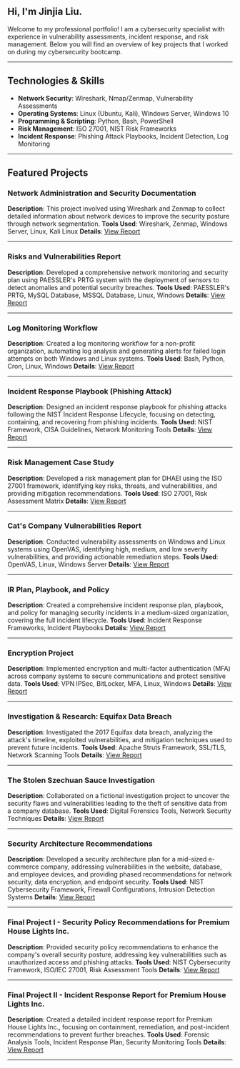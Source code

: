 ## Hi, I'm Jinjia Liu.
Welcome to my professional portfolio! I am a cybersecurity specialist with experience in vulnerability assessments, incident response, and risk management. Below you will find an overview of key projects that I worked on during my cybersecurity bootcamp.

---

## Technologies & Skills
- **Network Security**: Wireshark, Nmap/Zenmap, Vulnerability Assessments
- **Operating Systems**: Linux (Ubuntu, Kali), Windows Server, Windows 10
- **Programming & Scripting**: Python, Bash, PowerShell
- **Risk Management**: ISO 27001, NIST Risk Frameworks
- **Incident Response**: Phishing Attack Playbooks, Incident Detection, Log Monitoring

---

## Featured Projects

### **Network Administration and Security Documentation**
**Description**: This project involved using Wireshark and Zenmap to collect detailed information about network devices to improve the security posture through network segmentation.
**Tools Used**: Wireshark, Zenmap, Windows Server, Linux, Kali Linux
**Details**: [View Report](https://docs.google.com/document/d/14yOW7qD_jx_-VHTOyNqxfktRtXvhcZrqls_rW8CaOGk/edit#heading=h.10llxii5cbzj)

---

### **Risks and Vulnerabilities Report**
**Description**: Developed a comprehensive network monitoring and security plan using PAESSLER's PRTG system with the deployment of sensors to detect anomalies and potential security breaches.
**Tools Used**: PAESSLER's PRTG, MySQL Database, MSSQL Database, Linux, Windows
**Details**: [View Report](https://docs.google.com/document/d/1L9LR7iqf6F4sEE6K6UazYrLttwyf4wt2-L1jw9hYmCM/edit#heading=h.ssew3h70xxc8)

---

### **Log Monitoring Workflow**
**Description**: Created a log monitoring workflow for a non-profit organization, automating log analysis and generating alerts for failed login attempts on both Windows and Linux systems.
**Tools Used**: Bash, Python, Cron, Linux, Windows
**Details**: [View Report](https://docs.google.com/document/d/15wPtRaCuvYc3T5oNx7tfX-TaoBP6JY3Xun8LkFTND3s/edit#heading=h.ubi0x13vwbnq)

---

### **Incident Response Playbook (Phishing Attack)**
**Description**: Designed an incident response playbook for phishing attacks following the NIST Incident Response Lifecycle, focusing on detecting, containing, and recovering from phishing incidents.
**Tools Used**: NIST Framework, CISA Guidelines, Network Monitoring Tools
**Details**: [View Report](https://docs.google.com/document/d/1NCZb6hgaSWoIYUFEBDOKVOjo-agwgWaT1vENW-NkLc8/edit#heading=h.9h5w86lttx7r)

---

### **Risk Management Case Study**
**Description**: Developed a risk management plan for DHAEI using the ISO 27001 framework, identifying key risks, threats, and vulnerabilities, and providing mitigation recommendations.
**Tools Used**: ISO 27001, Risk Assessment Matrix
**Details**: [View Report](https://docs.google.com/document/d/1Akvh61n0ySzORm4BAcMDZSzHaGg-DZe7BQwUeZNQlHA/edit#heading=h.eahjvtdjzc9k)

---

### **Cat's Company Vulnerabilities Report**
**Description**: Conducted vulnerability assessments on Windows and Linux systems using OpenVAS, identifying high, medium, and low severity vulnerabilities, and providing actionable remediation steps.
**Tools Used**: OpenVAS, Linux, Windows Server
**Details**: [View Report](https://docs.google.com/document/d/1CfGu2j1tY1uwCtls7ujg4I5be1KwVDJT5q7RrqFLCuo/edit#heading=h.mmeyeggs53yt)

---

### **IR Plan, Playbook, and Policy**
**Description**: Created a comprehensive incident response plan, playbook, and policy for managing security incidents in a medium-sized organization, covering the full incident lifecycle.
**Tools Used**: Incident Response Frameworks, Incident Playbooks
**Details**: [View Report](https://docs.google.com/document/d/1cSyttWGNZRG204-vMn8GRzcVCpOfnqsktrMC9c3z9ys/edit#heading=h.swuyzs4l0xuv)

---

### **Encryption Project**
**Description**: Implemented encryption and multi-factor authentication (MFA) across company systems to secure communications and protect sensitive data.
**Tools Used**: VPN IPSec, BitLocker, MFA, Linux, Windows
**Details**: [View Report](https://docs.google.com/document/d/1WRAFbpdzGHQ-P8NPFh4DKS0wnpqeST6iRMMjZmILMrY/edit#heading=h.va0w64vgw1gm)

---

### **Investigation & Research: Equifax Data Breach**
**Description**: Investigated the 2017 Equifax data breach, analyzing the attack's timeline, exploited vulnerabilities, and mitigation techniques used to prevent future incidents.
**Tools Used**: Apache Struts Framework, SSL/TLS, Network Scanning Tools
**Details**: [View Report](https://docs.google.com/document/d/1TAaTXnb1c5Do_3dhWG5fQKkSP6OrHm7oMUrL-aLeje0/edit#heading=h.qburozaizlks)

---

### **The Stolen Szechuan Sauce Investigation**
**Description**: Collaborated on a fictional investigation project to uncover the security flaws and vulnerabilities leading to the theft of sensitive data from a company database.
**Tools Used**: Digital Forensics Tools, Network Security Techniques
**Details**: [View Report](https://docs.google.com/document/d/1MS3kQR05lnKrLnCGgqcSzqv4OQSo42xnbPftzOztUXg/edit#heading=h.njy6qvqsudv5)

---

### **Security Architecture Recommendations**
**Description**: Developed a security architecture plan for a mid-sized e-commerce company, addressing vulnerabilities in the website, database, and employee devices, and providing phased recommendations for network security, data encryption, and endpoint security.
**Tools Used**: NIST Cybersecurity Framework, Firewall Configurations, Intrusion Detection Systems
**Details**: [View Report](https://docs.google.com/document/d/1SGaD9lZrJbZwv9mbwbD927NfkVQKiufhDndmWdU7JxM/edit#heading=h.yari1ewuvlfx)

---

### **Final Project I - Security Policy Recommendations for Premium House Lights Inc.**
**Description**: Provided security policy recommendations to enhance the company's overall security posture, addressing key vulnerabilities such as unauthorized access and phishing attacks.
**Tools Used**: NIST Cybersecurity Framework, ISO/IEC 27001, Risk Assessment Tools
**Details**: [View Report](https://docs.google.com/document/d/1SupFp-yCdtWHKPzrXhvNSVfFIdh5EfeldIK7eTOqaws/edit#heading=h.ut58wa307jl3)

---

### **Final Project II - Incident Response Report for Premium House Lights Inc.**
**Description**: Created a detailed incident response report for Premium House Lights Inc., focusing on containment, remediation, and post-incident recommendations to prevent further breaches.
**Tools Used**: Forensic Analysis Tools, Incident Response Plan, Security Monitoring Tools
**Details**: [View Report](https://docs.google.com/document/d/1Tr0FAlW8ZfOVUf5IpMPn8LZ-CIK55Dxi1l4R1jciSww/edit#heading=h.qij4i2tvg10a)

---


